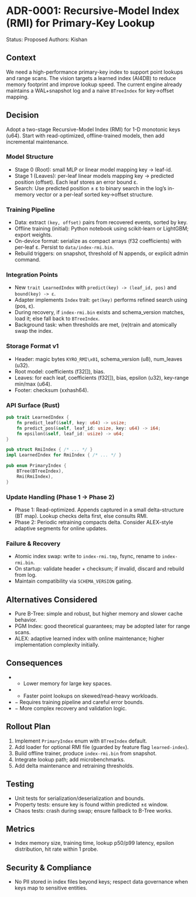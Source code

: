 # ADR-0001: Recursive-Model Index (RMI) for Primary-Key Lookup

Status: Proposed
Authors: Kishan

## Context
We need a high-performance primary-key index to support point lookups and range scans. The vision targets a learned index (AI4DB) to reduce memory footprint and improve lookup speed. The current engine already maintains a WAL+snapshot log and a naive `BTreeIndex` for key→offset mapping.

## Decision
Adopt a two-stage Recursive-Model Index (RMI) for 1-D monotonic keys (u64). Start with read-optimized, offline-trained models, then add incremental maintenance.

### Model Structure
- Stage 0 (Root): small MLP or linear model mapping key → leaf-id.
- Stage 1 (Leaves): per-leaf linear models mapping key → predicted position (offset). Each leaf stores an error bound ε.
- Search: Use predicted position ± ε to binary search in the log’s in-memory vector or a per-leaf sorted key→offset structure.

### Training Pipeline
- Data: extract `(key, offset)` pairs from recovered events, sorted by key.
- Offline training (initial): Python notebook using scikit-learn or LightGBM; export weights.
- On-device format: serialize as compact arrays (f32 coefficients) with per-leaf ε. Persist to `data/index-rmi.bin`.
- Rebuild triggers: on snapshot, threshold of N appends, or explicit admin command.

### Integration Points
- New `trait LearnedIndex` with `predict(key) -> (leaf_id, pos)` and `bound(key) -> ε`.
- Adapter implements `Index` trait: `get(key)` performs refined search using (pos, ε).
- During recovery, if `index-rmi.bin` exists and schema_version matches, load it; else fall back to `BTreeIndex`.
- Background task: when thresholds are met, (re)train and atomically swap the index.

### Storage Format v1
- Header: magic bytes `KYRO_RMI\x01`, schema_version (u8), num_leaves (u32).
- Root model: coefficients (f32[]), bias.
- Leaves: for each leaf, coefficients (f32[]), bias, epsilon (u32), key-range min/max (u64).
- Footer: checksum (xxhash64).

### API Surface (Rust)
```rust
pub trait LearnedIndex {
    fn predict_leaf(&self, key: u64) -> usize;
    fn predict_pos(&self, leaf_id: usize, key: u64) -> i64;
    fn epsilon(&self, leaf_id: usize) -> u64;
}

pub struct RmiIndex { /* ... */ }
impl LearnedIndex for RmiIndex { /* ... */ }

pub enum PrimaryIndex {
    BTree(BTreeIndex),
    Rmi(RmiIndex),
}
```

### Update Handling (Phase 1 → Phase 2)
- Phase 1: Read-optimized. Appends captured in a small delta-structure (BT map). Lookup checks delta first, else consults RMI.
- Phase 2: Periodic retraining compacts delta. Consider ALEX-style adaptive segments for online updates.

### Failure & Recovery
- Atomic index swap: write to `index-rmi.tmp`, fsync, rename to `index-rmi.bin`.
- On startup: validate header + checksum; if invalid, discard and rebuild from log.
- Maintain compatibility via `SCHEMA_VERSION` gating.

## Alternatives Considered
- Pure B-Tree: simple and robust, but higher memory and slower cache behavior.
- PGM Index: good theoretical guarantees; may be adopted later for range scans.
- ALEX: adaptive learned index with online maintenance; higher implementation complexity initially.

## Consequences
- + Lower memory for large key spaces.
- + Faster point lookups on skewed/read-heavy workloads.
- − Requires training pipeline and careful error bounds.
- − More complex recovery and validation logic.

## Rollout Plan
1. Implement `PrimaryIndex` enum with `BTreeIndex` default.
2. Add loader for optional RMI file (guarded by feature flag `learned-index`).
3. Build offline trainer, produce `index-rmi.bin` from snapshot.
4. Integrate lookup path; add microbenchmarks.
5. Add delta maintenance and retraining thresholds.

## Testing
- Unit tests for serialization/deserialization and bounds.
- Property tests: ensure key is found within predicted ±ε window.
- Chaos tests: crash during swap; ensure fallback to B-Tree works.

## Metrics
- Index memory size, training time, lookup p50/p99 latency, epsilon distribution, hit rate within 1 probe.

## Security & Compliance
- No PII stored in index files beyond keys; respect data governance when keys map to sensitive entities.